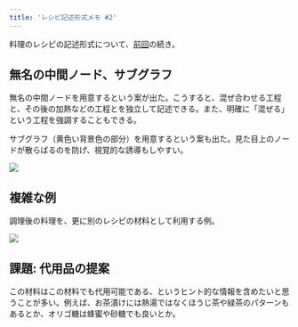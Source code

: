 ```yaml
---
title: 'レシピ記述形式メモ #2'
---
```

料理のレシピの記述形式について、[前回](https://r7kamura.com/articles/2022-05-13-mermaid-recipe-memo)の続き。

無名の中間ノード、サブグラフ
--------------

無名の中間ノードを用意するという案が出た。こうすると、混ぜ合わせる工程と、その後の加熱などの工程とを独立して記述できる。また、明確に「混ぜる」という工程を強調することもできる。

サブグラフ（黄色い背景色の部分）を用意するという案も出た。見た目上のノードが散らばるのを防げ、視覚的な誘導もしやすい。

![](https://lh4.googleusercontent.com/RiSdilON7Klt9qr49oNI-g-rBwtvb0BFcxm4lvM_SA2ZemWeEuw_Zn24pwZ8FCeJBmHvGatE6IMy3E0WekdwzVnInQdk7yJKQW5EDoM27a-U6_jdOgTlsMaRKDsRYT268lswPoFpf9VU8s3UwtQntJMPDAI1pKeRVnEuaRcQk9lXT6JV7_MEcubaBFkR)

複雑な例
----

調理後の料理を、更に別のレシピの材料として利用する例。

![](https://lh5.googleusercontent.com/ySxSPrZyO3bjoyZVc5eH-RppICxcHrU3XR5w2zKrqcLdNRrQ72NfyEauxCkpLy46A0iM0ENJIdGMecnZCR3SiPBjaQ2ZS8VgC5f97IgbSeFbqq55QUy0a3DFQi7aqCxgMlK00kLSuqjbt2oxslg3JZHSYZ6Cm9mJutIw4LbM_mts5jwmXn28TlN1U7if)

課題: 代用品の提案
----------

この材料はこの材料でも代用可能である、というヒント的な情報を含めたいと思うことが多い。例えば、お茶漬けには熱湯ではなくほうじ茶や緑茶のパターンもあるとか、オリゴ糖は蜂蜜や砂糖でも良いとか。

